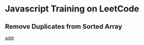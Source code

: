 # Javascript Training on LeetCode

## Remove Duplicates from Sorted Array
[addr](https://leetcode.cn/problems/remove-duplicates-from-sorted-array/description/?envType=study-plan-v2&envId=top-interview-150)


